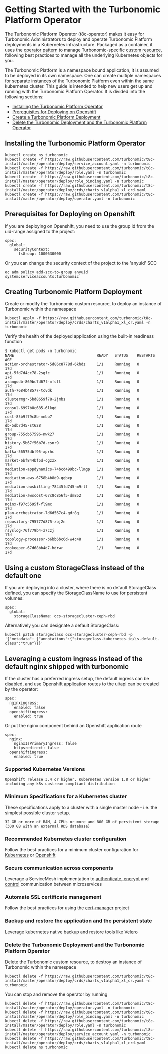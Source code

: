 # Getting Started with the Turbonomic Platform Operator

The Turbonomic Platform Operator (t8c-operator) makes it easy for Turbonomic
Administrators to deploy and operate Turbonomic Platform deployments in a Kubernetes
infrastructure. Packaged as a container, it uses the [operator pattern](https://kubernetes.io/docs/concepts/extend-kubernetes/operator/)
to manage Turbonomic-specific [custom resource](https://kubernetes.io/docs/concepts/extend-kubernetes/api-extension/custom-resources/),
following best practices to manage all the underlying Kubernetes objects for you. 

The Turbonomic Platform is a namespace bound application,
it is assumed to be deployed in its own namespace.
One can create multiple namespaces for separate instances of the Turbonomic Platform even within the same kubernetes cluster.
This guide is intended to help new users get up and running with the
Turbonomic Platform Operator. It is divided into the following sections:

* [Installing the Turbonomic Platform Operator](#installing-the-turbonomic-platform-operator)
* [Prerequisites for Deploying on Openshift](#prerequisites-for-deploying-on-openshift)
* [Create a Turbonomic Platform Deployment](#create-turbonomic-deployments)
* [Delete the Turbonomic Deployment and the Turbonomic Platform Operator](#delete-turbonomic-deployments)

## Installing the Turbonomic Platform Operator
````
kubectl create ns turbonomic
kubectl create -f https://raw.githubusercontent.com/turbonomic/t8c-install/master/operator/deploy/service_account.yaml -n turbonomic
kubectl create -f https://raw.githubusercontent.com/turbonomic/t8c-install/master/operator/deploy/role.yaml -n turbonomic
kubectl create -f https://raw.githubusercontent.com/turbonomic/t8c-install/master/operator/deploy/role_binding.yaml -n turbonomic
kubectl create -f https://raw.githubusercontent.com/turbonomic/t8c-install/master/operator/deploy/crds/charts_v1alpha1_xl_crd.yaml
kubectl create -f https://raw.githubusercontent.com/turbonomic/t8c-install/master/operator/deploy/operator.yaml -n turbonomic
````

## Prerequisites for Deploying on Openshift

If you are deploying on Openshift, you need to use the group id from the uid-range assigned to the project:
````
spec:
  global:
    securityContext:
      fsGroup: 1000630000
````

Or you can change the security context of the project to the 'anyuid' SCC
````
oc adm policy add-scc-to-group anyuid system:serviceaccounts:turbonomic
````

## Creating Turbonomic Platform Deployment

Create or modify the Turbonomic custom resource, to deploy an instance of Turbonomic within the namespace
````
kubectl apply -f https://raw.githubusercontent.com/turbonomic/t8c-install/master/operator/deploy/crds/charts_v1alpha1_xl_cr.yaml -n turbonomic
````
Verify the health of the deployed application using the built-in readiness function
````
$ kubectl get pods -n turbonomic
NAME                                     READY   STATUS    RESTARTS   AGE
action-orchestrator-5d86c8778d-6khdz     1/1     Running   0          17d
api-5fd7d4cc78-2sgfc                     1/1     Running   0          17d
arangodb-869bc7d67f-mfsft                1/1     Running   0          17d
auth-7684b48577-tcvdk                    1/1     Running   0          17d
clustermgr-5bd8659f78-2jmbs              1/1     Running   0          17d
consul-6997b8c685-6lkqd                  1/1     Running   0          17d
cost-85b9f79c8b-mnbp7                    1/1     Running   0          17d
db-5db7d45-st628                         1/1     Running   0          17d
group-755cb57596-nwk27                   1/1     Running   0          17d
history-5b67f56b7d-csnr9                 1/1     Running   0          17d
kafka-56575dbf95-xprhc                   1/1     Running   0          17d
market-6bf844bf5d-cgzzx                  1/1     Running   0          17d
mediation-appdynamics-74bcd499bc-llmgp   1/1     Running   0          17d
mediation-aws-6758b4b8d9-qqbxp           1/1     Running   0          17d
mediation-awsbilling-78445fd745-m9rlf    1/1     Running   0          17d
mediation-awscost-67c8c856f5-dm852       1/1     Running   0          17d
nginx-f97c5595f-fl9mc                    1/1     Running   0          17d
plan-orchestrator-7d6d567c4-gdr8q        1/1     Running   0          17d
repository-795777d875-zbj2n              1/1     Running   0          17d
rsyslog-76f779b4-z7czj                   1/1     Running   0          17d
topology-processor-b6bb6bc6d-w4c48       1/1     Running   0          17d
zookeeper-67d68bb4d7-hdrwr               1/1     Running   0          17d
````

## Using a custom StorageClass instead of the default one

If you are deploying into a cluster, where there is no default StorageClass defined, you can
specify the StorageClassName to use for persistent volumes:
````
spec:
  global:
    storageClassName: ocs-storagecluster-ceph-rbd
````
Alternatively you can designate a default StorageClass:

````
kubectl patch storageclass ocs-storagecluster-ceph-rbd -p '{"metadata": {"annotations":{"storageclass.kubernetes.io/is-default-class":"true"}}}'
````

## Leveraging a custom ingress instead of the default nginx shipped with turbonomic

If the cluster has a preferred ingress setup, the default ingress can be disabled,
and use Openshift application routes to the ui/api can be created by the operator:
````
spec:
  nginxingress:
    enabled: false
  openshiftingress:
    enabled: true
````
Or put the nginx component behind an Openshift application route
````
spec:
  nginx:
    nginxIsPrimaryIngress: false
    httpsredirect: false
  openshiftingress:
    enabled: true
````

### Supported Kubernetes Versions

    OpenShift release 3.4 or higher, Kubernetes version 1.8 or higher including any k8s upstream compliant distribution

### Minimum Specifications for a Kubernetes cluster

These specifications apply to a cluster with a single master node - i.e. the simplest possible cluster setup.

    32 GB or more of RAM, 4 CPUs or more and 800 GB of persistent storage (300 GB with an external RDS database)

### Recommended Kubernetes cluster configuration

Follow the best practices for a minimum cluster configuration
for [Kubernetes](https://kubernetes.io/docs/setup/#production-environment)
or [Openshift](https://istio.io/docs/setup/platform-setup/openshift/)

### Secure communication across components

Leverage a ServiceMesh implementation to [authenticate, encrypt](https://istio.io/docs/tasks/security/authentication/mutual-tls/)
and [control](https://istio.io/docs/reference/config/networking/destination-rule/) communication between microservices

### Automate SSL certificate management

Follow the best practices for using the [cert-manager](https://cert-manager.io/docs/installation/kubernetes/) project

### Backup and restore the application and the persistent state

Leverage kubernetes native backup and restore tools like [Velero](https://velero.io/docs/master/)

### Delete the Turbonomic Deployment and the Turbonomic Platform Operator

Delete the Turbonomic custom resource, to destroy an instance of Turbonomic within the namespace
````
kubectl delete -f https://raw.githubusercontent.com/turbonomic/t8c-install/master/operator/deploy/crds/charts_v1alpha1_xl_cr.yaml -n turbonomic
````

You can stop and remove the operator by running
````
kubectl delete -f https://raw.githubusercontent.com/turbonomic/t8c-install/master/operator/deploy/operator.yaml -n turbonomic
kubectl delete -f https://raw.githubusercontent.com/turbonomic/t8c-install/master/operator/deploy/role_binding.yaml -n turbonomic
kubectl delete -f https://raw.githubusercontent.com/turbonomic/t8c-install/master/operator/deploy/role.yaml -n turbonomic
kubectl delete -f https://raw.githubusercontent.com/turbonomic/t8c-install/master/operator/deploy/service_account.yaml -n turbonomic
kubectl delete -f https://raw.githubusercontent.com/turbonomic/t8c-install/master/operator/deploy/crds/charts_v1alpha1_xl_crd.yaml
kubectl delete ns turbonomic
````

